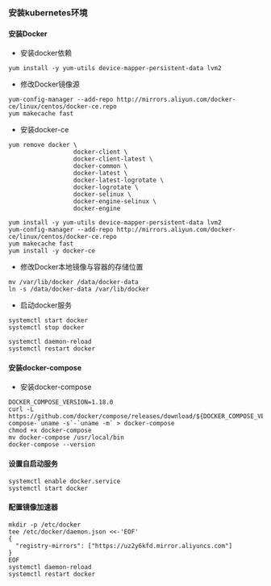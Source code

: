 ### 安装kubernetes环境

#### 安装Docker

* 安装docker依赖
```
yum install -y yum-utils device-mapper-persistent-data lvm2
```

* 修改Docker镜像源
```
yum-config-manager --add-repo http://mirrors.aliyun.com/docker-ce/linux/centos/docker-ce.repo
yum makecache fast
```

* 安装docker-ce
```
yum remove docker \
                  docker-client \
                  docker-client-latest \
                  docker-common \
                  docker-latest \
                  docker-latest-logrotate \
                  docker-logrotate \
                  docker-selinux \
                  docker-engine-selinux \
                  docker-engine

yum install -y yum-utils device-mapper-persistent-data lvm2
yum-config-manager --add-repo http://mirrors.aliyun.com/docker-ce/linux/centos/docker-ce.repo
yum makecache fast
yum install -y docker-ce
```

* 修改Docker本地镜像与容器的存储位置
```
mv /var/lib/docker /data/docker-data
ln -s /data/docker-data /var/lib/docker
```

* 启动docker服务
```
systemctl start docker
systemctl stop docker

systemctl daemon-reload
systemctl restart docker
```

#### 安装docker-compose

* 安装docker-compose
```
DOCKER_COMPOSE_VERSION=1.18.0
curl -L https://github.com/docker/compose/releases/download/${DOCKER_COMPOSE_VERSION}/docker-compose-`uname -s`-`uname -m` > docker-compose
chmod +x docker-compose
mv docker-compose /usr/local/bin
docker-compose --version
```

#### 设置自启动服务
```
systemctl enable docker.service
systemctl start docker
```

#### 配置镜像加速器
```
mkdir -p /etc/docker
tee /etc/docker/daemon.json <<-'EOF'
{
  "registry-mirrors": ["https://uz2y6kfd.mirror.aliyuncs.com"]
}
EOF
systemctl daemon-reload
systemctl restart docker
```